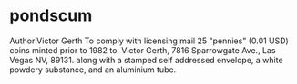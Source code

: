# pondscum

Author:Victor Gerth
To comply with licensing mail 25 "pennies" (0.01 USD) coins minted prior to 1982 to:
Victor Gerth, 7816 Sparrowgate Ave., Las Vegas NV, 89131.
along with a stamped self addressed envelope, a white powdery substance,
and an aluminium tube.
